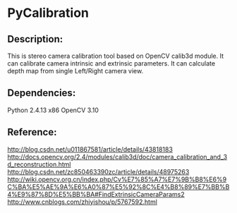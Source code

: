 # PyCalibration

## Description:
This is stereo camera calibration tool based on OpenCV calib3d module. 
It can calibrate camera intrinsic and extrinsic parameters.
It can calculate depth map from single Left/Right camera view.

## Dependencies:
Python 2.4.13 x86
OpenCV 3.10

## Reference:
http://blog.csdn.net/u011867581/article/details/43818183
http://docs.opencv.org/2.4/modules/calib3d/doc/camera_calibration_and_3d_reconstruction.html
http://blog.csdn.net/zc850463390zc/article/details/48975263
http://wiki.opencv.org.cn/index.php/Cv%E7%85%A7%E7%9B%B8%E6%9C%BA%E5%AE%9A%E6%A0%87%E5%92%8C%E4%B8%89%E7%BB%B4%E9%87%8D%E5%BB%BA#FindExtrinsicCameraParams2
http://www.cnblogs.com/zhiyishou/p/5767592.html
